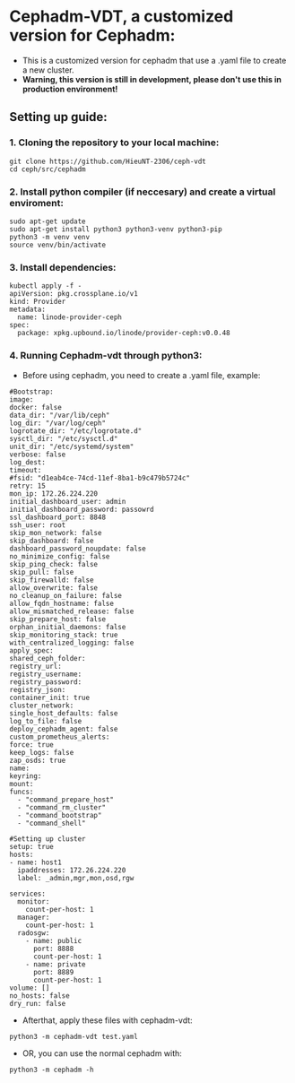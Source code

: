 # Cephadm-VDT, a customized version for Cephadm:

- This is a customized version for cephadm that use a .yaml file to create a new cluster.
- **Warning, this version is still in development, please don't use this in production environment!**

## Setting up guide:

### 1. Cloning the repository to your local machine:

```
git clone https://github.com/HieuNT-2306/ceph-vdt
cd ceph/src/cephadm
```
### 2. Install python compiler (if neccesary) and create a virtual enviroment:

```
sudo apt-get update
sudo apt-get install python3 python3-venv python3-pip
python3 -m venv venv
source venv/bin/activate
```

### 3. Install dependencies:

```
kubectl apply -f -
apiVersion: pkg.crossplane.io/v1
kind: Provider
metadata:
  name: linode-provider-ceph
spec:
  package: xpkg.upbound.io/linode/provider-ceph:v0.0.48
```

### 4. Running Cephadm-vdt through python3:
- Before using cephadm, you need to create a .yaml file, example:
```helm repo add crossplane-stable https://charts.crossplane.io/stable
#Bootstrap:
image: 
docker: false
data_dir: "/var/lib/ceph"
log_dir: "/var/log/ceph"
logrotate_dir: "/etc/logrotate.d"
sysctl_dir: "/etc/sysctl.d"
unit_dir: "/etc/systemd/system"
verbose: false
log_dest: 
timeout: 
#fsid: "d1eab4ce-74cd-11ef-8ba1-b9c479b5724c"
retry: 15
mon_ip: 172.26.224.220
initial_dashboard_user: admin
initial_dashboard_password: passowrd
ssl_dashboard_port: 8848
ssh_user: root
skip_mon_network: false
skip_dashboard: false
dashboard_password_noupdate: false
no_minimize_config: false
skip_ping_check: false
skip_pull: false
skip_firewalld: false
allow_overwrite: false
no_cleanup_on_failure: false
allow_fqdn_hostname: false
allow_mismatched_release: false
skip_prepare_host: false
orphan_initial_daemons: false
skip_monitoring_stack: true
with_centralized_logging: false
apply_spec: 
shared_ceph_folder: 
registry_url: 
registry_username: 
registry_password: 
registry_json: 
container_init: true
cluster_network: 
single_host_defaults: false
log_to_file: false
deploy_cephadm_agent: false
custom_prometheus_alerts: 
force: true
keep_logs: false
zap_osds: true
name: 
keyring: 
mount: 
funcs: 
  - "command_prepare_host"
  - "command_rm_cluster"
  - "command_bootstrap"
  - "command_shell"

#Setting up cluster
setup: true
hosts:
- name: host1
  ipaddresses: 172.26.224.220
  label: _admin,mgr,mon,osd,rgw 
 
services:
  monitor:
    count-per-host: 1
  manager:
    count-per-host: 1
  radosgw:
    - name: public
      port: 8888
      count-per-host: 1
    - name: private
      port: 8889
      count-per-host: 1
volume: []
no_hosts: false
dry_run: false
```
- Afterthat, apply these files with cephadm-vdt:
```
python3 -m cephadm-vdt test.yaml
```

- OR, you can use the normal cephadm with:
```
python3 -m cephadm -h
```





